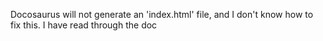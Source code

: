Docosaurus will not generate an 'index.html' file, and I don't know how to fix this. 
I have read through the doc